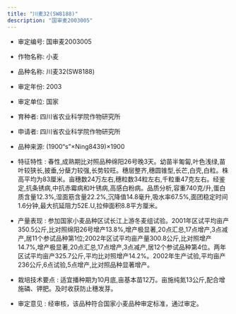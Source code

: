 ```yaml
---
title: "川麦32(SW8188)"
description: "国审麦2003005"
---
```

* 审定编号:  国审麦2003005

*  作物名称:  小麦

*  品种名称:  川麦32(SW8188)

*  审定年份:  2003

*  审定单位:  国家

* 育种者:  四川省农业科学院作物研究所

*  申请者:  四川省农业科学院作物研究所

*  品种来源:  (1900“s”×Ning8439)×1900

*  特征特性 : 
春性,成熟期比对照品种绵阳26号晚3天。幼苗半匍匐,叶色浅绿,苗叶较狭长,披垂,分蘖力较强,长势较旺。穗层整齐,穗圆锥型,长芒,白壳,白粒。株高平均为83厘米。亩穗数24万左右,穗粒数34粒左右,千粒重47克左右。经鉴定,抗条锈病,中抗赤霉病和叶锈病,高感白粉病。品质分析,容重740克/升,蛋白质含量12.3%,湿面筋含量22.2%,沉降值14.8毫升,吸水率67.5%,面团稳定时间1.6分钟,最大抗延阻力52E.U,拉伸面积8.8平方厘米。
 
*  产量表现 : 
参加国家小麦品种区试长江上游冬麦组试验。2001年区试平均亩产350.5公斤,比对照绵阳26号增产13.8%,增产极显著,20点汇总,17点增产,3点减产,居11个参试品种第1位;2002年区试平均亩产量300.8公斤,比对照增产14.7%,增产极显著,20点汇总,17点增产,3点减产,居12个参试品种第4位。两年区试平均亩产325.7公斤,平均比对照增产14.2%。2002年生产试验,平均亩产236公斤,6点试验,5点增产,比对照品种显著增产。

*  栽培技术要点 : 
适宜播种期为10月底,亩基本苗12万。亩施纯氮13公斤,配合增施磷、钾肥。及时收获防止穗发芽。

*  审定意见 : 
经审核，该品种符合国家小麦品种审定标准，通过审定。
